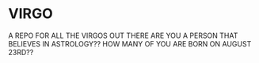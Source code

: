 # VIRGO
A REPO FOR ALL THE VIRGOS OUT THERE
ARE YOU A PERSON THAT BELIEVES IN ASTROLOGY??
HOW MANY OF YOU ARE BORN ON AUGUST 23RD??